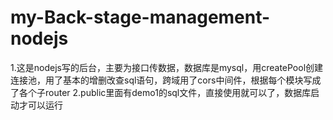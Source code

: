 # my-Back-stage-management-nodejs

1.这是nodejs写的后台，主要为接口传数据，数据库是mysql，用createPool创建连接池，用了基本的增删改查sql语句，跨域用了cors中间件，根据每个模块写成了各个子router
2.public里面有demo1的sql文件，直接使用就可以了，数据库启动才可以运行